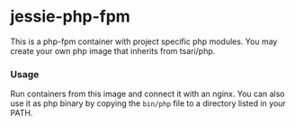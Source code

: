 # jessie-php-fpm
This is a php-fpm container with project specific php modules.
You may create your own php image that inherits from tsari/php.

### Usage
Run containers from this image and connect it with an nginx.
You can also use it as php binary by copying the `bin/php` file to a directory listed in your PATH.

